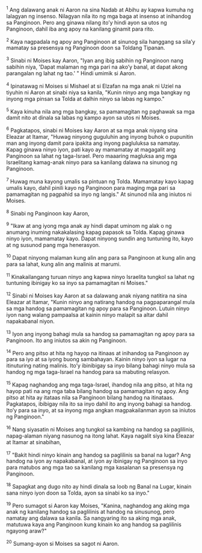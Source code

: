 <sup>1</sup>
Ang dalawang anak ni Aaron na sina Nadab at Abihu ay kapwa kumuha ng lalagyan ng insenso. Nilagyan nila ito ng mga baga at insenso at inihandog sa Panginoon. Pero ang ginawa nilang itoʼy hindi ayon sa utos ng Panginoon, dahil iba ang apoy na kanilang ginamit para rito. 

<sup>2</sup>
Kaya nagpadala ng apoy ang Panginoon at sinunog sila hanggang sa silaʼy mamatay sa presensya ng Panginoon doon sa Toldang Tipanan. 

<sup>3</sup>
Sinabi ni Moises kay Aaron, "Iyan ang ibig sabihin ng Panginoon nang sabihin niya, 'Dapat malaman ng mga pari na akoʼy banal, at dapat akong parangalan ng lahat ng tao.' " Hindi umimik si Aaron. 

<sup>4</sup>
Ipinatawag ni Moises si Mishael at si Elzafan na mga anak ni Uziel na tiyuhin ni Aaron at sinabi niya sa kanila, "Kunin ninyo ang mga bangkay ng inyong mga pinsan sa Tolda at dalhin ninyo sa labas ng kampo." 

<sup>5</sup>
Kaya kinuha nila ang mga bangkay, sa pamamagitan ng paghawak sa mga damit nito at dinala sa labas ng kampo ayon sa utos ni Moises. 

<sup>6</sup>
Pagkatapos, sinabi ni Moises kay Aaron at sa mga anak niyang sina Eleazar at Itamar, "Huwag ninyong guguluhin ang inyong buhok o pupunitin man ang inyong damit para ipakita ang inyong pagluluksa sa namatay. Kapag ginawa ninyo iyon, pati kayo ay mamamatay at magagalit ang Panginoon sa lahat ng taga-Israel. Pero maaaring magluksa ang mga Israelitang kamag-anak ninyo para sa kanilang dalawa na sinunog ng Panginoon. 

<sup>7</sup>
Huwag muna kayong umalis sa pintuan ng Tolda. Mamamatay kayo kapag umalis kayo, dahil pinili kayo ng Panginoon para maging mga pari sa pamamagitan ng pagpahid sa inyo ng langis." At sinunod nila ang iniutos ni Moises. 

<sup>8</sup>
Sinabi ng Panginoon kay Aaron, 

<sup>9</sup>
"Ikaw at ang iyong mga anak ay hindi dapat uminom ng alak o ng anumang inuming nakakalasing kapag papasok sa Tolda. Kapag ginawa ninyo iyon, mamamatay kayo. Dapat ninyong sundin ang tuntuning ito, kayo at ng susunod pang mga henerasyon. 

<sup>10</sup>
Dapat ninyong malaman kung alin ang para sa Panginoon at kung alin ang para sa lahat, kung alin ang malinis at marumi. 

<sup>11</sup>
Kinakailangang turuan ninyo ang kapwa ninyo Israelita tungkol sa lahat ng tuntuning ibinigay ko sa inyo sa pamamagitan ni Moises." 

<sup>12</sup>
Sinabi ni Moises kay Aaron at sa dalawang anak niyang natitira na sina Eleazar at Itamar, "Kunin ninyo ang natirang handog na pagpaparangal mula sa mga handog sa pamamagitan ng apoy para sa Panginoon. Lutuin ninyo iyon nang walang pampaalsa at kainin ninyo malapit sa altar dahil napakabanal niyon. 

<sup>13</sup>
Iyon ang inyong bahagi mula sa handog sa pamamagitan ng apoy para sa Panginoon. Ito ang iniutos sa akin ng Panginoon. 

<sup>14</sup>
Pero ang pitso at hita ng hayop na itinaas at inihandog sa Panginoon ay para sa iyo at sa iyong buong sambahayan. Kainin ninyo iyon sa lugar na itinuturing nating malinis. Itoʼy ibinibigay sa inyo bilang bahagi ninyo mula sa handog ng mga taga-Israel na handog para sa mabuting relasyon. 

<sup>15</sup>
Kapag naghandog ang mga taga-Israel, ihandog nila ang pitso, at hita ng hayop pati na ang mga taba bilang handog sa pamamagitan ng apoy. Ang pitso at hita ay itataas nila sa Panginoon bilang handog na itinataas. Pagkatapos, ibibigay nila ito sa inyo dahil ito ang inyong bahagi sa handog. Itoʼy para sa inyo, at sa inyong mga angkan magpakailanman ayon sa iniutos ng Panginoon." 

<sup>16</sup>
Nang siyasatin ni Moises ang tungkol sa kambing na handog sa paglilinis, napag-alaman niyang nasunog na itong lahat. Kaya nagalit siya kina Eleazar at Itamar at sinabihan, 

<sup>17</sup>
"Bakit hindi ninyo kinain ang handog sa paglilinis sa banal na lugar? Ang handog na iyon ay napakabanal, at iyon ay ibinigay ng Panginoon sa inyo para matubos ang mga tao sa kanilang mga kasalanan sa presensya ng Panginoon. 

<sup>18</sup>
Sapagkat ang dugo nito ay hindi dinala sa loob ng Banal na Lugar, kinain sana ninyo iyon doon sa Tolda, ayon sa sinabi ko sa inyo." 

<sup>19</sup>
Pero sumagot si Aaron kay Moises, "Kanina, naghandog ang aking mga anak ng kanilang handog sa paglilinis at handog na sinusunog, pero namatay ang dalawa sa kanila. Sa nangyaring ito sa aking mga anak, matutuwa kaya ang Panginoon kung kinain ko ang handog sa paglilinis ngayong araw?" 

<sup>20</sup>
Sumang-ayon si Moises sa sagot ni Aaron.